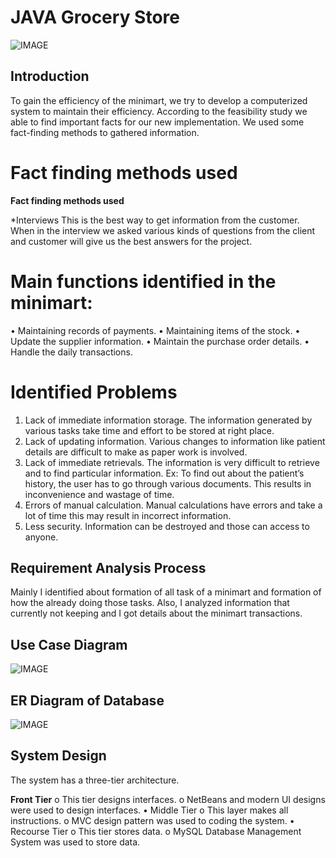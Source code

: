 # JAVA Grocery Store

![IMAGE](https://image.ibb.co/hMXtX0/Home-Window.png)

## Introduction
To gain the efficiency of the minimart, we try to develop a computerized system to maintain
their efficiency. According to the feasibility study we able to find important facts for our new
implementation. We used some fact-finding methods to gathered information.

# Fact finding methods used


**Fact finding methods used**

*Interviews
This is the best way to get information from the customer. When in the
interview we asked various kinds of questions from the client and customer
will give us the best answers for the project.

# Main functions identified in the minimart:

• Maintaining records of payments.
• Maintaining items of the stock.
• Update the supplier information.
• Maintain the purchase order details.
• Handle the daily transactions.

# Identified Problems

1. Lack of immediate information storage.
    The information generated by various tasks take time and effort to be stored at right place.
2. Lack of updating information.
    Various changes to information like patient details are difficult to make as paper work is involved.
3. Lack of immediate retrievals.
    The information is very difficult to retrieve and to find particular information.
    Ex: To find out about the patient’s history, the user has to go through various documents.
      This results in inconvenience and wastage of time.
4. Errors of manual calculation.
    Manual calculations have errors and take a lot of time this may result in incorrect information.
5. Less security.
    Information can be destroyed and those can access to anyone.

## Requirement Analysis Process

Mainly I identified about formation of all task of a minimart and formation of how the already
doing those tasks. Also, I analyzed information that currently not keeping and I got details about
the minimart transactions.

## Use Case Diagram

![IMAGE](https://ibb.co/nA7hQL)


## ER Diagram of Database

![IMAGE](https://ibb.co/jteU5L)


## System Design

The system has a three-tier architecture.

**Front Tier**
o This tier designs interfaces.
o NetBeans and modern UI designs were used to design interfaces.
• Middle Tier
o This layer makes all instructions.
o MVC design pattern was used to coding the system.
• Recourse Tier
o This tier stores data.
o MySQL Database Management System was used to store data.
